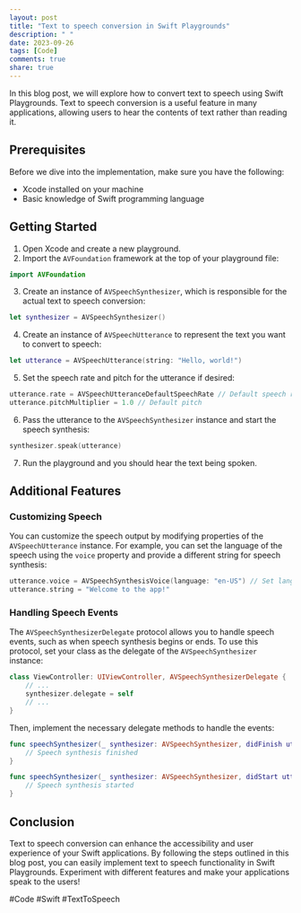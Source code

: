 ```yaml
---
layout: post
title: "Text to speech conversion in Swift Playgrounds"
description: " "
date: 2023-09-26
tags: [Code]
comments: true
share: true
---
```


In this blog post, we will explore how to convert text to speech using Swift Playgrounds. Text to speech conversion is a useful feature in many applications, allowing users to hear the contents of text rather than reading it. 

## Prerequisites

Before we dive into the implementation, make sure you have the following:

- Xcode installed on your machine
- Basic knowledge of Swift programming language

## Getting Started

1. Open Xcode and create a new playground.
2. Import the `AVFoundation` framework at the top of your playground file:

```swift
import AVFoundation
```

3. Create an instance of `AVSpeechSynthesizer`, which is responsible for the actual text to speech conversion:

```swift
let synthesizer = AVSpeechSynthesizer()
```

4. Create an instance of `AVSpeechUtterance` to represent the text you want to convert to speech:

```swift
let utterance = AVSpeechUtterance(string: "Hello, world!")
```

5. Set the speech rate and pitch for the utterance if desired:

```swift
utterance.rate = AVSpeechUtteranceDefaultSpeechRate // Default speech rate
utterance.pitchMultiplier = 1.0 // Default pitch
```

6. Pass the utterance to the `AVSpeechSynthesizer` instance and start the speech synthesis:

```swift
synthesizer.speak(utterance)
```

7. Run the playground and you should hear the text being spoken.

## Additional Features

### Customizing Speech

You can customize the speech output by modifying properties of the `AVSpeechUtterance` instance. For example, you can set the language of the speech using the `voice` property and provide a different string for speech synthesis:

```swift
utterance.voice = AVSpeechSynthesisVoice(language: "en-US") // Set language to US English
utterance.string = "Welcome to the app!"
```

### Handling Speech Events

The `AVSpeechSynthesizerDelegate` protocol allows you to handle speech events, such as when speech synthesis begins or ends. To use this protocol, set your class as the delegate of the `AVSpeechSynthesizer` instance:

```swift
class ViewController: UIViewController, AVSpeechSynthesizerDelegate {
    // ...
    synthesizer.delegate = self
    // ...
}
```

Then, implement the necessary delegate methods to handle the events:

```swift
func speechSynthesizer(_ synthesizer: AVSpeechSynthesizer, didFinish utterance: AVSpeechUtterance) {
    // Speech synthesis finished
}

func speechSynthesizer(_ synthesizer: AVSpeechSynthesizer, didStart utterance: AVSpeechUtterance) {
    // Speech synthesis started
}
```

## Conclusion

Text to speech conversion can enhance the accessibility and user experience of your Swift applications. By following the steps outlined in this blog post, you can easily implement text to speech functionality in Swift Playgrounds. Experiment with different features and make your applications speak to the users!

#Code #Swift #TextToSpeech